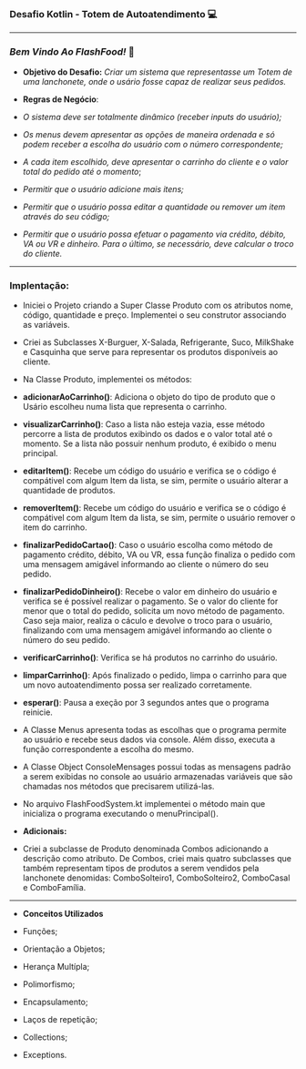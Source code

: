 ### Desafio Kotlin - Totem de Autoatendimento  :computer:

<hr>

### _**Bem Vindo Ao FlashFood!**_   :hamburger:

- **Objetivo do Desafio:** _Criar um sistema que representasse um Totem de uma lanchonete, onde o usário fosse capaz de
realizar seus pedidos._


- **Regras de Negócio**:
- _O sistema deve ser totalmente dinâmico (receber inputs do usuário);_
- _Os menus devem apresentar as opções de maneira ordenada e só podem receber a escolha do usuário com o número 
correspondente;_
- _A cada item escolhido, deve apresentar o carrinho do cliente e o valor total do pedido até o momento_;
- _Permitir que o usuário adicione mais itens;_
- _Permitir que o usuário possa editar a quantidade ou remover um item através do seu código;_
- _Permitir que o usuário possa efetuar o pagamento via crédito, débito, VA ou VR e dinheiro. Para o último, se necessário,
deve calcular o troco do cliente._

<hr>

###  **Implentação:**


- Iniciei o Projeto criando a Super Classe Produto com os atributos nome, código, quantidade e preço. Implementei o seu 
construtor associando as variáveis.


- Criei as Subclasses X-Burguer, X-Salada, Refrigerante, Suco, MilkShake e Casquinha que serve para representar os 
produtos disponíveis ao cliente.


- Na Classe Produto, implementei os métodos: 


- **adicionarAoCarrinho()**: Adiciona o objeto do tipo de produto que o Usário escolheu numa lista que representa o carrinho.


- **visualizarCarrinho()**: Caso a lista não esteja vazia, esse método percorre a lista de produtos exibindo os dados 
e o valor total até o momento. Se a lista não possuir nenhum produto, é exibido o menu principal.


- **editarItem()**:  Recebe um código do usuário e verifica se o código é compátivel com algum Item da lista, se sim, permite
o usuário alterar a quantidade de produtos.


- **removerItem()**: Recebe um código do usuário e verifica se o código é compátivel com algum Item da lista, se sim, permite
  o usuário remover o item do carrinho.


- **finalizarPedidoCartao()**: Caso o usuário escolha como método de pagamento crédito, débito, VA ou VR, essa função finaliza o pedido
com uma mensagem amigável informando ao cliente o número do seu pedido.


- **finalizarPedidoDinheiro()**: Recebe o valor em dinheiro do usuário e verifica se é possível realizar o pagamento. Se
o valor do cliente for menor que o total do pedido, solicita um novo método de pagamento. Caso seja maior, realiza o 
cáculo e devolve o troco para o usuário, finalizando com uma mensagem amigável informando ao cliente o número do seu pedido.


- **verificarCarrinho()**: Verifica se há produtos no carrinho do usuário.


- **limparCarrinho()**: Após finalizado o pedido, limpa o carrinho para que um novo autoatendimento possa ser realizado
corretamente.


- **esperar()**: Pausa a exeção por 3 segundos antes que o programa reinicie.



- A Classe Menus apresenta todas as escolhas que o programa permite ao usuário e recebe seus dados via console. Além disso,
executa a função correspondente a escolha do mesmo.


- A Classe Object ConsoleMensages possui todas as mensagens padrão a serem exibidas no console ao usuário armazenadas 
variáveis que são chamadas nos métodos que precisarem utilizá-las. 


- No arquivo FlashFoodSystem.kt implementei o método main que inicializa o programa executando o menuPrincipal().


- **Adicionais:**


- Criei a subclasse de Produto denominada Combos adicionando a descrição como atributo.
De Combos, criei mais quatro subclasses que também representam tipos de produtos a serem 
vendidos pela lanchonete denomidas: ComboSolteiro1, ComboSolteiro2, ComboCasal e ComboFamília.


<hr>

- **Conceitos Utilizados**


- Funções;
- Orientação a Objetos;
- Herança Multípla;
- Polimorfismo;
- Encapsulamento;
- Laços de repetição;
- Collections;
- Exceptions.




